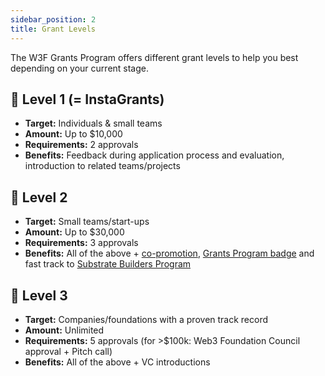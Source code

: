 ```yaml
---
sidebar_position: 2
title: Grant Levels
---
```


<!-- # :level_slider: Levels -->

The W3F Grants Program offers different grant levels to help you best depending on your current stage.

## :hatching_chick: Level 1 (= InstaGrants)

- **Target:** Individuals & small teams
- **Amount:** Up to $10,000
- **Requirements:** 2 approvals
- **Benefits:** Feedback during application process and evaluation, introduction to related teams/projects

## :baby_chick: Level 2

- **Target:** Small teams/start-ups
- **Amount:** Up to $30,000
- **Requirements:** 3 approvals
- **Benefits:** All of the above + [co-promotion](../Support_Docs/announcement-guidelines.md), [Grants Program badge](../Support_Docs/grant-badge-guidelines.md) and fast track to [Substrate Builders Program](https://www.substrate.io/builders-program/)

## :rooster: Level 3

- **Target:** Companies/foundations with a proven track record
- **Amount:** Unlimited
- **Requirements:** 5 approvals (for >$100k: Web3 Foundation Council approval + Pitch call)
- **Benefits:** All of the above + VC introductions
